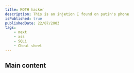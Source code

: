 ```yaml
---
title: KOTH hacker
description: This is an injetion I found on putin's phone
isPublished: true
publishedDate: 22/07/2003
tags:
    - next
    - xss
    - SQLi
    - Cheat sheet
---
```


## Main content